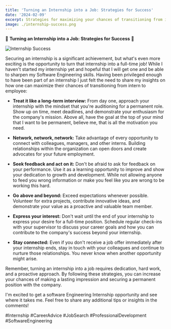 ```yaml
---
title: 'Turning an Internship into a Job: Strategies for Success'
date: '2024-02-09'
excerpt: Strategies for maximizing your chances of transitioning from intern to employee.
image: ./internship-success.png
---
```


🌟 **Turning an Internship into a Job: Strategies for Success** 🌟

![Internship Success](./internship-success.png)

Securing an internship is a significant achievement, but what's even more exciting is the opportunity to turn that internship into a full-time job! While I haven't started my internship yet and hopeful that I will get one and be able to sharpen my Software Engineering skills. Having been privileged enough to have been part of an internship I just felt the need to share my insights on how one can maximize their chances of transitioning from intern to employee:

- **Treat it like a long-term interview:** From day one, approach your internship with the mindset that you're auditioning for a permanent role. Show up on time, meet deadlines, and demonstrate your enthusiasm for the company's mission. Above all, have the goal at the top of your mind that I want to be permanent, believe me, that is all the motivation you need.

- **Network, network, network:** Take advantage of every opportunity to connect with colleagues, managers, and other interns. Building relationships within the organization can open doors and create advocates for your future employment.

- **Seek feedback and act on it:** Don't be afraid to ask for feedback on your performance. Use it as a learning opportunity to improve and show your dedication to growth and development. While not allowing anyone to feed you wrong information or make you feel like you are wrong to be working this hard.

- **Go above and beyond:** Exceed expectations whenever possible. Volunteer for extra projects, contribute innovative ideas, and demonstrate your value as a proactive and valuable team member.

- **Express your interest:** Don't wait until the end of your internship to express your desire for a full-time position. Schedule regular check-ins with your supervisor to discuss your career goals and how you can contribute to the company's success beyond your internship.

- **Stay connected:** Even if you don't receive a job offer immediately after your internship ends, stay in touch with your colleagues and continue to nurture those relationships. You never know when another opportunity might arise.

Remember, turning an internship into a job requires dedication, hard work, and a proactive approach. By following these strategies, you can increase your chances of making a lasting impression and securing a permanent position with the company.

I'm excited to get a software Engineering Internship opportunity and see where it takes me. Feel free to share any additional tips or insights in the comments!

#Internship #CareerAdvice #JobSearch #ProfessionalDevelopment #SoftwareEngineering
